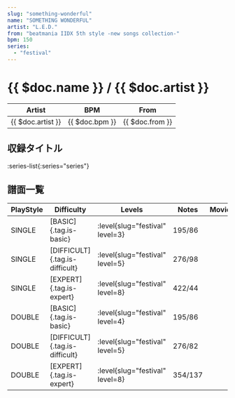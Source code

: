 ```yaml
---
slug: "something-wonderful"
name: "SOMETHING WONDERFUL"
artist: "L.E.D."
from: "beatmania IIDX 5th style -new songs collection-"
bpm: 150
series:
  - "festival"
---
```


# {{ $doc.name }} / {{ $doc.artist }}

|Artist|BPM|From|
|------|---|----|
|{{ $doc.artist }}|{{ $doc.bpm }}|{{ $doc.from }}|

## 収録タイトル

:series-list{:series="series"}

## 譜面一覧

|PlayStyle|Difficulty|Levels|Notes|Movie|
|---------|----------|------|-----|-----|
|SINGLE|[BASIC]{.tag.is-basic}|<div class="field is-grouped is-grouped-multiline">:level{slug="festival" level=3}</div>|195/86||
|SINGLE|[DIFFICULT]{.tag.is-difficult}|<div class="field is-grouped is-grouped-multiline">:level{slug="festival" level=5}</div>|276/98||
|SINGLE|[EXPERT]{.tag.is-expert}|<div class="field is-grouped is-grouped-multiline">:level{slug="festival" level=8}</div>|422/44||
|DOUBLE|[BASIC]{.tag.is-basic}|<div class="field is-grouped is-grouped-multiline">:level{slug="festival" level=4}</div>|195/86||
|DOUBLE|[DIFFICULT]{.tag.is-difficult}|<div class="field is-grouped is-grouped-multiline">:level{slug="festival" level=5}</div>|276/82||
|DOUBLE|[EXPERT]{.tag.is-expert}|<div class="field is-grouped is-grouped-multiline">:level{slug="festival" level=8}</div>|354/137||
